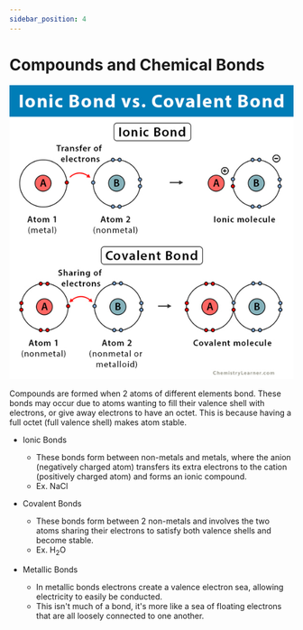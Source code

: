 ```yaml
---
sidebar_position: 4
---
```


# Compounds and Chemical Bonds

![Ionic vs. Covalent Bonds](/img/ionic-vs-covalent.jpg)

Compounds are formed when 2 atoms of different elements bond. These bonds may occur due to atoms wanting to fill their valence shell with electrons, or give away electrons to have an octet. This is because having a full octet (full valence shell) makes atom stable.

* Ionic Bonds
    * These bonds form between non-metals and metals, where the anion (negatively charged atom) transfers its extra electrons to the cation (positively charged atom) and forms an ionic compound.
    * Ex. NaCl

* Covalent Bonds
    * These bonds form between 2 non-metals and involves the two atoms sharing their electrons to satisfy both valence shells and become stable.
    * Ex. H<sub>2</sub>O

* Metallic Bonds
    * In metallic bonds electrons create a valence electron sea, allowing electricity to easily be conducted.
    * This isn't much of a bond, it's more like a sea of floating electrons that are all loosely connected to one another.